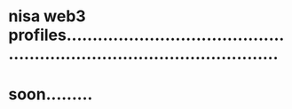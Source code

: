 # nisa web3 profiles..............................................................................................
# soon.........
